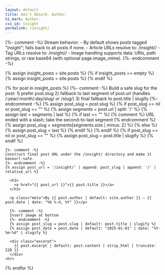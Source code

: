 ```yaml
---
layout: default
title: Don't Absorb. Author.
h1_mark: Author.
css_id: insight
permalink: /insight/
---
```


<section id="insights-stream">
  {%- comment -%}
  Stream behavior:
  - By default shows posts tagged "insight"; falls back to all posts if none.
  - Article URLs resolve to: /insight/<slug>/
  - Tag URLs resolve to: /insight/<tag-slug>/
  - Image handling supports data: URIs, path strings, or raw base64 (with optional page.image_mime).
  {%- endcomment -%}

  {% assign insight_posts = site.posts %}
  {% if insight_posts == empty %}
    {% assign insight_posts = site.posts %}
  {% endif %}

  {% for post in insight_posts %}
    {%- comment -%}
    Build a safe slug for the post:
      1) prefer post.slug
      2) fallback to last segment of post.url (handles /:year/:month/:day/slug/ or /slug/)
      3) final fallback to post.title | slugify
    {%- endcomment -%}
    {% assign post_slug = post.slug %}
    {% if post_slug == nil or post_slug == "" %}
      {% assign segments = post.url | split: '/' %}
      {% assign last = segments | last %}
      {% if last == "" %}
        {% comment %} URL ended with a slash; take the second-to-last segment {% endcomment %}
        {% assign post_slug = segments[segments.size | minus: 2] %}
      {% else %}
        {% assign post_slug = last %}
      {% endif %}
    {% endif %}
    {% if post_slug == nil or post_slug == "" %}
      {% assign post_slug = post.title | slugify %}
    {% endif %}

    {%- comment -%}
    Construct final post URL under the /insight/ directory and make it baseurl-safe.
    {%- endcomment -%}
    {% assign post_url = '/insight/' | append: post_slug | append: '/' | relative_url %}

      <h3>
        <a href="{{ post_url }}">{{ post.title }}</a>
      </h3>

      <p class="meta">By {{ post.author | default: site.author }} — {{ post.date | date: "%b %-d, %Y" }}</p>
      
      {%- comment -%}
      Insert image at bottom
      {%- endcomment -%}
      {% assign post_slug = post.slug | default: post.title | slugify %}
      {% assign post_date = post.date | default: "2025-01-01" | date: "%Y-%m-%d" | slugify %}
      
      <div class="excerpt">
        {{ post.excerpt | default: post.content | strip_html | truncate: 220 }}
      </div>
    <hr>
  {% endfor %}
</section>
